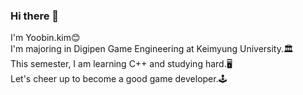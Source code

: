 ### Hi there 👋

I'm Yoobin.kim😊   
I'm majoring in Digipen Game Engineering at Keimyung University.🏛   
This semester, I am learning C++ and studying hard.🖥   
Let's cheer up to become a good game developer.🕹   
